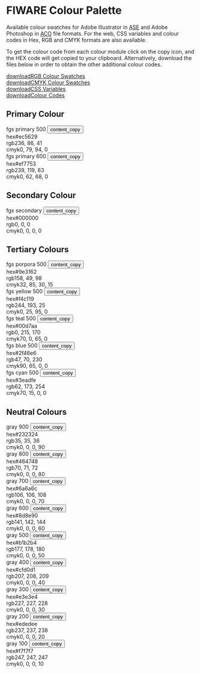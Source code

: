<div id="social-meta">
<meta property="og:title" content="Guidelines for the usage of FIWARE logos and visual identity" />
<meta property="og:description" content="These guidelines help you to use best our FIWARE brand assets." />
<meta property="og:type" content="documentation" />
<meta property="og:url" content="https://fiware-brand-guide.readthedocs.org" />
<meta property="og:image" content="https://www.fiware.org/wp-content/uploads/FF_Banner_General.png" />
<meta name="twitter:card" content="summary_large_image">
<meta name="twitter:site" content="@FIWARE">
<meta name="twitter:title" content="Guidelines for the usage of FIWARE logos and visual identity">
<meta name="twitter:description" content="These guidelines help you to use best our FIWARE brand assets.">
<meta name="twitter:image" content="https://www.fiware.org/wp-content/uploads/FF_Banner_General.png">
</div>

# FIWARE Colour Palette

Available colour swatches for Adobe Illustrator in <a href="https://www.lifewire.com/ase-file-2619688" target="_blank">ASE</a> and Adobe Photoshop in <a href="https://www.lifewire.com/aco-file-2619477" target="_blank">ACO</a> file formats. For the web, CSS variables and colour codes in Hex, RGB and CMYK formats are also available.

To get the colour code from each colour module click on the copy icon, and the HEX code will get copied to your clipboard. Alternatively, download the files below in order to obtain the other additional colour codes.

<div class="cta-container">
    <div class="secondary-btn">
        <a href="https://www.fiware.org/custom/brand-guide/colour/fgs/fgs-rgb-colour-swatches.zip" download><span class="material-symbols-outlined">download</span>RGB Colour Swatches</a>
    </div>
    <div class="secondary-btn">
        <a href="https://www.fiware.org/custom/brand-guide/colour/fgs/fgs-cmyk-colour-swatches.zip" download><span class="material-symbols-outlined">download</span>CMYK Colour Swatches</a>
    </div>
    <div class="secondary-btn">
        <a href="https://www.fiware.org/custom/brand-guide/colour/fgs/fgs-css-colour-variables.zip" download><span class="material-symbols-outlined">download</span>CSS Variables</a>
    </div>
    <div class="secondary-btn">
        <a href="https://www.fiware.org/custom/brand-guide/colour/fgs/fgs-colour-codes.zip" download><span class="material-symbols-outlined">download</span>Colour Codes</a>
    </div>
</div>

## Primary Colour

<div class="section-container">
    <div class="module-container">
        <div class="grid">
            <div class="colour-items">
                <div class="col-3 scroll-x">
                    <div class="colour-container bg-fgs-primary-500">
                        <div class="dwl-container">
                            <span class="colour-label negative">fgs primary 500</span>
                            <button class="copy ico-negative" data-clipboard-text="#ec5629" data-original-title="Copied!">
                            <span class="material-symbols-outlined">content_copy</span></button>
                        </div>
                        <div class="colour-settings negative">
                            <div class="colour-code"><span class="colour-method">hex</span>#ec5629</div>
                            <div class="colour-code"><span class="colour-method">rgb</span>236, 86, 41</div>
                            <div class="colour-code"><span class="colour-method">cmyk</span>0, 79, 94, 0</div>
                        </div>
                    </div>
                </div>
                <div class="col-3 scroll-x">
                    <div class="colour-container bg-fgs-primary-400">
                        <div class="dwl-container">
                            <span class="colour-label">fgs primary 600</span>
                            <button class="copy ico-colour" data-clipboard-text="#ef7753" data-original-title="Copied!">
                            <span class="material-symbols-outlined">content_copy</span>
                            </button>
                        </div>
                        <div class="colour-settings">
                            <div class="colour-code"><span class="colour-method">hex</span>#ef7753</div>
                            <div class="colour-code"><span class="colour-method">rgb</span>239, 119, 83</div>
                            <div class="colour-code"><span class="colour-method">cmyk</span>0, 62, 68, 0</div>
                        </div>
                    </div>
                </div>
            </div>
        </div>
    </div>
</div>

## Secondary Colour

<div class="section-container">
    <div class="module-container">
        <div class="grid">
            <div class="colour-items">
                <div class="col-3 scroll-x">
                    <div class="colour-container bg-fgs-secondary">
                        <div class="dwl-container">
                            <span class="colour-label negative">fgs secondary</span>
                            <button class="copy ico-negative" data-clipboard-text="#000000" data-original-title="Copied!">
                            <span class="material-symbols-outlined">content_copy</span>
                            </button>
                        </div>
                        <div class="colour-settings negative">
                            <div class="colour-code"><span class="colour-method">hex</span>#000000</div>
                            <div class="colour-code"><span class="colour-method">rgb</span>0, 0, 0</div>
                            <div class="colour-code"><span class="colour-method">cmyk</span>0, 0, 0, 0</div>
                        </div>
                    </div>
                </div>
            </div>
        </div>
    </div>
</div>

## Tertiary Colours

<div class="section-container">
    <div class="module-container">
        <div class="grid">
            <div class="colour-items">
                <div class="col-3 scroll-x">
                    <div class="colour-container bg-fgs-porpora-500">
                        <div class="dwl-container">
                            <span class="colour-label negative">fgs porpora 500</span>
                            <button class="copy ico-negative" data-clipboard-text="#9e3162" data-original-title="Copied!">
                            <span class="material-symbols-outlined">content_copy</span>
                            </button>
                        </div>
                        <div class="colour-settings negative">
                            <div class="colour-code"><span class="colour-method">hex</span>#9e3162</div>
                            <div class="colour-code"><span class="colour-method">rgb</span>158, 49, 98</div>
                            <div class="colour-code"><span class="colour-method">cmyk</span>32, 85, 30, 15</div>
                        </div>
                    </div>
                </div>
                <div class="col-3 scroll-x">
                    <div class="colour-container bg-fgs-yellow-500">
                        <div class="dwl-container">
                            <span class="colour-label">fgs yellow 500</span>
                            <button class="copy ico-colour" data-clipboard-text="#f4c119" data-original-title="Copied!">
                            <span class="material-symbols-outlined">content_copy</span>
                            </button>
                        </div>
                        <div class="colour-settings">
                            <div class="colour-code"><span class="colour-method">hex</span>#f4c119</div>
                            <div class="colour-code"><span class="colour-method">rgb</span>244, 193, 25</div>
                            <div class="colour-code"><span class="colour-method">cmyk</span>0, 25, 95, 0</div>
                        </div>
                    </div>
                </div>
                <div class="col-3 scroll-x">
                    <div class="colour-container bg-fgs-teal-500">
                        <div class="dwl-container">
                            <span class="colour-label">fgs teal 500</span>
                            <button class="copy ico-colour" data-clipboard-text="#00d7aa" data-original-title="Copied!">
                            <span class="material-symbols-outlined">content_copy</span>
                            </button>
                        </div>
                        <div class="colour-settings">
                            <div class="colour-code"><span class="colour-method">hex</span>#00d7aa</div>
                            <div class="colour-code"><span class="colour-method">rgb</span>0, 215, 170</div>
                            <div class="colour-code"><span class="colour-method">cmyk</span>70, 0, 65, 0</div>
                        </div>
                    </div>
                </div>
                <div class="col-3 scroll-x">
                    <div class="colour-container bg-fgs-blue-500">
                        <div class="dwl-container">
                            <span class="colour-label negative">fgs blue 500</span>
                            <button class="copy ico-negative" data-clipboard-text="#2f46e6" data-original-title="Copied!">
                            <span class="material-symbols-outlined">content_copy</span>
                            </button>
                        </div>
                        <div class="colour-settings negative">
                            <div class="colour-code"><span class="colour-method">hex</span>#2f46e6</div>
                            <div class="colour-code"><span class="colour-method">rgb</span>47, 70, 230</div>
                            <div class="colour-code"><span class="colour-method">cmyk</span>90, 65, 0, 0</div>
                        </div>
                    </div>
                </div>
                <div class="col-3 scroll-x">
                    <div class="colour-container bg-fgs-cyan-500">
                        <div class="dwl-container">
                            <span class="colour-label">fgs cyan 500</span>
                            <button class="copy ico-colour" data-clipboard-text="#3eadfe" data-original-title="Copied!">
                            <span class="material-symbols-outlined">content_copy</span>
                            </button>
                        </div>
                        <div class="colour-settings">
                            <div class="colour-code"><span class="colour-method">hex</span>#3eadfe</div>
                            <div class="colour-code"><span class="colour-method">rgb</span>62, 173, 254</div>
                            <div class="colour-code"><span class="colour-method">cmyk</span>70, 15, 0, 0</div>
                        </div>
                    </div>
                </div>
            </div>
        </div>
    </div>
</div>

## Neutral Colours

<div class="section-container">
    <div class="module-container">
        <div class="grid">
            <div class="colour-items">
                <div class="col-3 scroll-x">
                    <div class="colour-container bg-gray-900">
                        <div class="dwl-container">
                            <span class="colour-label negative">gray 900</span>
                            <button class="copy ico-negative" data-clipboard-text="#232324" data-original-title="Copied!">
                            <span class="material-symbols-outlined">content_copy</span>
                            </button>
                        </div>
                        <div class="colour-settings negative">
                            <div class="colour-code"><span class="colour-method">hex</span>#232324</div>
                            <div class="colour-code"><span class="colour-method">rgb</span>35, 35, 36</div>
                            <div class="colour-code"><span class="colour-method">cmyk</span>0, 0, 0, 90</div>
                        </div>
                    </div>
                </div>
                <div class="col-3 scroll-x">
                    <div class="colour-container bg-gray-800">
                        <div class="dwl-container">
                            <span class="colour-label negative">gray 800</span>
                            <button class="copy ico-negative" data-clipboard-text="#464748" data-original-title="Copied!">
                            <span class="material-symbols-outlined">content_copy</span>
                            </button>
                        </div>
                        <div class="colour-settings negative">
                            <div class="colour-code"><span class="colour-method">hex</span>#464748</div>
                            <div class="colour-code"><span class="colour-method">rgb</span>70, 71, 72</div>
                            <div class="colour-code"><span class="colour-method">cmyk</span>0, 0, 0, 80</div>
                        </div>
                    </div>
                </div>
                <div class="col-3 scroll-x">
                    <div class="colour-container bg-gray-700">
                        <div class="dwl-container">
                            <span class="colour-label negative">gray 700</span>
                            <button class="copy ico-negative" data-clipboard-text="#6a6a6c" data-original-title="Copied!">
                            <span class="material-symbols-outlined">content_copy</span>
                            </button>
                        </div>
                        <div class="colour-settings negative">
                            <div class="colour-code"><span class="colour-method">hex</span>#6a6a6c</div>
                            <div class="colour-code"><span class="colour-method">rgb</span>106, 106, 108</div>
                            <div class="colour-code"><span class="colour-method">cmyk</span>0, 0, 0, 70</div>
                        </div>
                    </div>
                </div>
                <div class="col-3 scroll-x">
                    <div class="colour-container bg-gray-600">
                        <div class="dwl-container">
                            <span class="colour-label">gray 600</span>
                            <button class="copy ico-colour" data-clipboard-text="#8d8e90" data-original-title="Copied!">
                            <span class="material-symbols-outlined">content_copy</span>
                            </button>
                        </div>
                        <div class="colour-settings">
                            <div class="colour-code"><span class="colour-method">hex</span>#8d8e90</div>
                            <div class="colour-code"><span class="colour-method">rgb</span>141, 142, 144</div>
                            <div class="colour-code"><span class="colour-method">cmyk</span>0, 0, 0, 60</div>
                        </div>
                    </div>
                </div>
                <div class="col-3 scroll-x">
                    <div class="colour-container bg-gray-500">
                        <div class="dwl-container">
                            <span class="colour-label">gray 500</span>
                            <button class="copy ico-colour" data-clipboard-text="#b1b2b4" data-original-title="Copied!">
                            <span class="material-symbols-outlined">content_copy</span>
                            </button>
                        </div>
                        <div class="colour-settings">
                            <div class="colour-code"><span class="colour-method">hex</span>#b1b2b4</div>
                            <div class="colour-code"><span class="colour-method">rgb</span>177, 178, 180</div>
                            <div class="colour-code"><span class="colour-method">cmyk</span>0, 0, 0, 50</div>
                        </div>
                    </div>
                </div>
                <div class="col-3 scroll-x">
                    <div class="colour-container bg-gray-400">
                        <div class="dwl-container">
                            <span class="colour-label">gray 400</span>
                            <button class="copy ico-colour" data-clipboard-text="#cfd0d1" data-original-title="Copied!">
                            <span class="material-symbols-outlined">content_copy</span>
                            </button>
                        </div>
                        <div class="colour-settings">
                            <div class="colour-code"><span class="colour-method">hex</span>#cfd0d1</div>
                            <div class="colour-code"><span class="colour-method">rgb</span>207, 208, 209</div>
                            <div class="colour-code"><span class="colour-method">cmyk</span>0, 0, 0, 40</div>
                        </div>
                    </div>
                </div>
                <div class="col-3 scroll-x">
                    <div class="colour-container bg-gray-300">
                        <div class="dwl-container">
                            <span class="colour-label">gray 300</span>
                            <button class="copy ico-colour" data-clipboard-text="#e3e3e4" data-original-title="Copied!">
                            <span class="material-symbols-outlined">content_copy</span>
                            </button>
                        </div>
                        <div class="colour-settings">
                            <div class="colour-code"><span class="colour-method">hex</span>#e3e3e4</div>
                            <div class="colour-code"><span class="colour-method">rgb</span>227, 227, 228</div>
                            <div class="colour-code"><span class="colour-method">cmyk</span>0, 0, 0, 30</div>
                        </div>
                    </div>
                </div>
                <div class="col-3 scroll-x">
                    <div class="colour-container bg-gray-200">
                        <div class="dwl-container">
                            <span class="colour-label">gray 200</span>
                            <button class="copy ico-colour" data-clipboard-text="#ededee" data-original-title="Copied!">
                            <span class="material-symbols-outlined">content_copy</span>
                            </button>
                        </div>
                        <div class="colour-settings">
                            <div class="colour-code"><span class="colour-method">hex</span>#ededee</div>
                            <div class="colour-code"><span class="colour-method">rgb</span>237, 237, 238</div>
                            <div class="colour-code"><span class="colour-method">cmyk</span>0, 0, 0, 20</div>
                        </div>
                    </div>
                </div>
                <div class="col-3 scroll-x">
                    <div class="colour-container bg-gray-100">
                        <div class="dwl-container">
                            <span class="colour-label">gray 100</span>
                            <button class="copy ico-colour" data-clipboard-text="#f7f7f7" data-original-title="Copied!">
                            <span class="material-symbols-outlined">content_copy</span>
                            </button>
                        </div>
                        <div class="colour-settings">
                            <div class="colour-code"><span class="colour-method">hex</span>#f7f7f7</div>
                            <div class="colour-code"><span class="colour-method">rgb</span>247, 247, 247</div>
                            <div class="colour-code"><span class="colour-method">cmyk</span>0, 0, 0, 10</div>
                        </div>
                    </div>
                </div>
            </div>
        </div>
    </div>
</div>